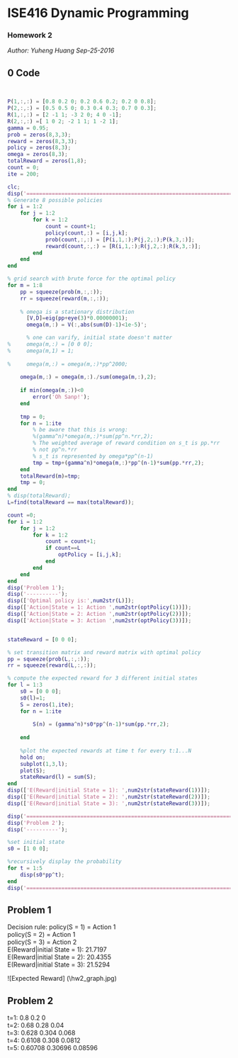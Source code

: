 # ISE416 Dynamic Programming
### Homework 2
_Author: Yuheng Huang_
_Sep-25-2016_

## 0 Code
```matlab


P(1,:,:) = [0.8 0.2 0; 0.2 0.6 0.2; 0.2 0 0.8];
P(2,:,:) = [0.5 0.5 0; 0.3 0.4 0.3; 0.7 0 0.3];
R(1,:,:) = [2 -1 1; -3 2 0; 4 0 -1];
R(2,:,:) =[ 1 0 2; -2 1 1; 1 -2 1];
gamma = 0.95;
prob = zeros(8,3,3);
reward = zeros(8,3,3);
policy = zeros(8,3);
omega = zeros(8,3);
totalReward = zeros(1,8);
count = 0;
ite = 200;

clc;
disp('=================================================================================');
% Generate 8 possible policies
for i = 1:2
    for j = 1:2
        for k = 1:2
            count = count+1;
            policy(count,:) = [i,j,k];
            prob(count,:,:) = [P(i,1,:);P(j,2,:);P(k,3,:)];
            reward(count,:,:) = [R(i,1,:);R(j,2,:);R(k,3,:)];
        end
    end
end

% grid search with brute force for the optimal policy
for m = 1:8
    pp = squeeze(prob(m,:,:));
    rr = squeeze(reward(m,:,:));
    
    % omega is a stationary distribution
      [V,D]=eig(pp+eye(3)*0.00000001);
      omega(m,:) = V(:,abs(sum(D)-1)<1e-5)';

      % one can varify, initial state doesn't matter
%     omega(m,:) = [0 0 0];
%     omega(m,1) = 1;
    
%     omega(m,:) = omega(m,:)*pp^2000;
    
    omega(m,:) = omega(m,:)./sum(omega(m,:),2);
    
    if min(omega(m,:))<0
        error('Oh Sanp!');
    end
    
    tmp = 0;
    for n = 1:ite
        % be aware that this is wrong:
        %(gamma^n)*omega(m,:)*sum(pp^n.*rr,2);
        % The weighted average of reward condition on s_t is pp.*rr
        % not pp^n.*rr
        % s_t is represented by omega*pp^(n-1)
        tmp = tmp+(gamma^n)*omega(m,:)*pp^(n-1)*sum(pp.*rr,2);
    end
    totalReward(m)=tmp;
    tmp = 0;
end
% disp(totalReward);
L=find(totalReward == max(totalReward));

count =0;
for i = 1:2
    for j = 1:2
        for k = 1:2
            count = count+1;
            if count==L
                optPolicy = [i,j,k];
            end
        end
    end
end
disp('Problem 1');
disp('----------');
disp(['Optimal policy is:',num2str(L)]);
disp(['Action|State = 1: Action ',num2str(optPolicy(1))]);
disp(['Action|State = 2: Action ',num2str(optPolicy(2))]);
disp(['Action|State = 3: Action ',num2str(optPolicy(3))]);


stateReward = [0 0 0];

% set transition matrix and reward matrix with optimal policy
pp = squeeze(prob(L,:,:));
rr = squeeze(reward(L,:,:));

% compute the expected reward for 3 different initial states
for l = 1:3
    s0 = [0 0 0];
    s0(l)=1;
    S = zeros(1,ite);
    for n = 1:ite
        
        S(n) = (gamma^n)*s0*pp^(n-1)*sum(pp.*rr,2);
        
    end
    
    %plot the expected rewards at time t for every t:1...N
    hold on;
    subplot(1,3,l);
    plot(S);
    stateReward(l) = sum(S);
end
disp(['E(Reward|initial State = 1): ',num2str(stateReward(1))]);
disp(['E(Reward|initial State = 2): ',num2str(stateReward(2))]);
disp(['E(Reward|initial State = 3): ',num2str(stateReward(3))]);

disp('=================================================================================');
disp('Problem 2');
disp('----------');

%set initial state
s0 = [1 0 0];

%recursively display the probability
for t = 1:5
    disp(s0*pp^t);
end
disp('=================================================================================');
```

## Problem 1
Decision rule:
	policy(S = 1) = Action 1  
	policy(S = 2) = Action 1  
	policy(S = 3) = Action 2  
	E(Reward|initial State = 1): 21.7197  
	E(Reward|initial State = 2): 20.4355  
	E(Reward|initial State = 3): 21.5294  
	
![Expected Reward] (\hw2_graph.jpg)
	
## Problem 2

t=1: 0.8                       0.2                         0  
t=2: 0.68                      0.28                      0.04  
t=3: 0.628                     0.304                     0.068  
t=4: 0.6108                     0.308                    0.0812  
t=5: 0.60708                   0.30696                   0.08596


 